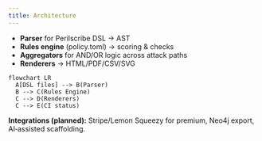 ```yaml
---
title: Architecture
---
```


- **Parser** for Perilscribe DSL → AST
- **Rules engine** (policy.toml) → scoring & checks
- **Aggregators** for AND/OR logic across attack paths
- **Renderers** → HTML/PDF/CSV/SVG

```mermaid
flowchart LR
  A[DSL files] --> B(Parser)
  B --> C(Rules Engine)
  C --> D(Renderers)
  C --> E(CI status)
```

**Integrations (planned):** Stripe/Lemon Squeezy for premium, Neo4j export, AI‑assisted scaffolding.

